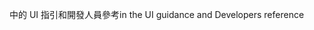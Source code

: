 <span data-ttu-id="80f53-101">中的 UI 指引和開發人員參考</span><span class="sxs-lookup"><span data-stu-id="80f53-101">in the UI guidance and Developers reference</span></span>